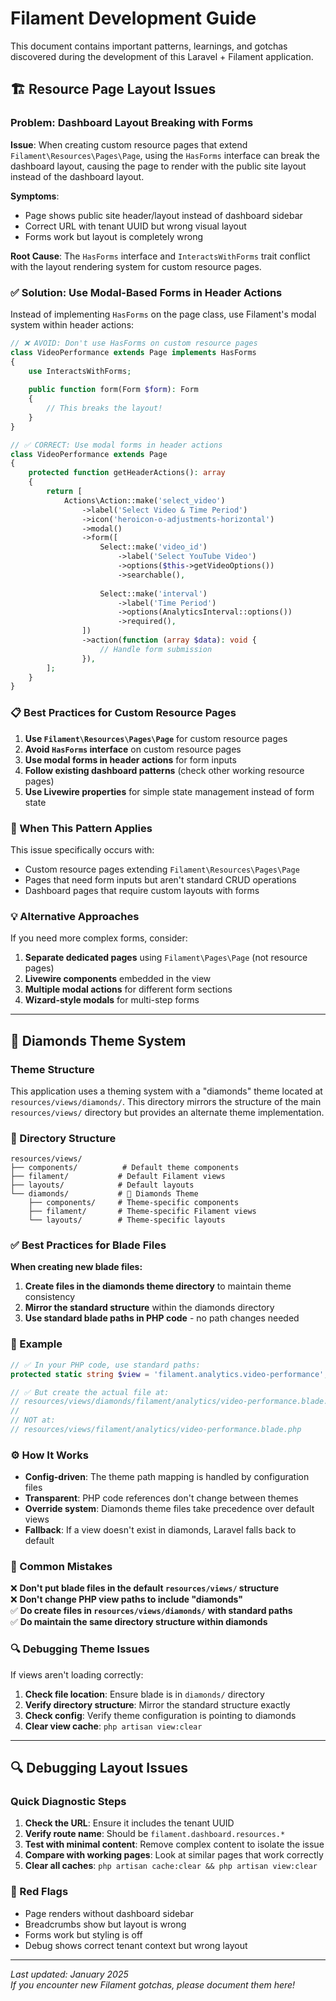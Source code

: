# Filament Development Guide

This document contains important patterns, learnings, and gotchas discovered during the development of this Laravel + Filament application.

## 🏗️ Resource Page Layout Issues

### Problem: Dashboard Layout Breaking with Forms

**Issue**: When creating custom resource pages that extend `Filament\Resources\Pages\Page`, using the `HasForms` interface can break the dashboard layout, causing the page to render with the public site layout instead of the dashboard layout.

**Symptoms**:
- Page shows public site header/layout instead of dashboard sidebar
- Correct URL with tenant UUID but wrong visual layout
- Forms work but layout is completely wrong

**Root Cause**: 
The `HasForms` interface and `InteractsWithForms` trait conflict with the layout rendering system for custom resource pages.

### ✅ Solution: Use Modal-Based Forms in Header Actions

Instead of implementing `HasForms` on the page class, use Filament's modal system within header actions:

```php
// ❌ AVOID: Don't use HasForms on custom resource pages
class VideoPerformance extends Page implements HasForms
{
    use InteractsWithForms;
    
    public function form(Form $form): Form
    {
        // This breaks the layout!
    }
}

// ✅ CORRECT: Use modal forms in header actions
class VideoPerformance extends Page
{
    protected function getHeaderActions(): array
    {
        return [
            Actions\Action::make('select_video')
                ->label('Select Video & Time Period')
                ->icon('heroicon-o-adjustments-horizontal')
                ->modal()
                ->form([
                    Select::make('video_id')
                        ->label('Select YouTube Video')
                        ->options($this->getVideoOptions())
                        ->searchable(),
                        
                    Select::make('interval')
                        ->label('Time Period')
                        ->options(AnalyticsInterval::options())
                        ->required(),
                ])
                ->action(function (array $data): void {
                    // Handle form submission
                }),
        ];
    }
}
```

### 📋 Best Practices for Custom Resource Pages

1. **Use `Filament\Resources\Pages\Page`** for custom resource pages
2. **Avoid `HasForms` interface** on custom resource pages
3. **Use modal forms in header actions** for form inputs
4. **Follow existing dashboard patterns** (check other working resource pages)
5. **Use Livewire properties** for simple state management instead of form state

### 🎯 When This Pattern Applies

This issue specifically occurs with:
- Custom resource pages extending `Filament\Resources\Pages\Page`
- Pages that need form inputs but aren't standard CRUD operations
- Dashboard pages that require custom layouts with forms

### 💡 Alternative Approaches

If you need more complex forms, consider:
1. **Separate dedicated pages** using `Filament\Pages\Page` (not resource pages)
2. **Livewire components** embedded in the view
3. **Multiple modal actions** for different form sections
4. **Wizard-style modals** for multi-step forms

---

## 🎨 Diamonds Theme System

### Theme Structure

This application uses a theming system with a "diamonds" theme located at `resources/views/diamonds/`. This directory mirrors the structure of the main `resources/views/` directory but provides an alternate theme implementation.

### 📁 Directory Structure

```
resources/views/
├── components/          # Default theme components
├── filament/           # Default Filament views
├── layouts/            # Default layouts
└── diamonds/           # 🎨 Diamonds Theme
    ├── components/     # Theme-specific components
    ├── filament/       # Theme-specific Filament views
    └── layouts/        # Theme-specific layouts
```

### ✅ Best Practices for Blade Files

**When creating new blade files:**

1. **Create files in the diamonds theme directory** to maintain theme consistency
2. **Mirror the standard structure** within the diamonds directory
3. **Use standard blade paths in PHP code** - no path changes needed

### 📝 Example

```php
// ✅ In your PHP code, use standard paths:
protected static string $view = 'filament.analytics.video-performance';

// ✅ But create the actual file at:
// resources/views/diamonds/filament/analytics/video-performance.blade.php
// 
// NOT at:
// resources/views/filament/analytics/video-performance.blade.php
```

### ⚙️ How It Works

- **Config-driven**: The theme path mapping is handled by configuration files
- **Transparent**: PHP code references don't change between themes
- **Override system**: Diamonds theme files take precedence over default views
- **Fallback**: If a view doesn't exist in diamonds, Laravel falls back to default

### 🚨 Common Mistakes

❌ **Don't put blade files in the default `resources/views/` structure**  
❌ **Don't change PHP view paths to include "diamonds"**  
✅ **Do create files in `resources/views/diamonds/` with standard paths**  
✅ **Do maintain the same directory structure within diamonds**

### 🔍 Debugging Theme Issues

If views aren't loading correctly:
1. **Check file location**: Ensure blade is in `diamonds/` directory
2. **Verify directory structure**: Mirror the standard structure exactly
3. **Check config**: Verify theme configuration is pointing to diamonds
4. **Clear view cache**: `php artisan view:clear`

---

## 🔍 Debugging Layout Issues

### Quick Diagnostic Steps

1. **Check the URL**: Ensure it includes the tenant UUID
2. **Verify route name**: Should be `filament.dashboard.resources.*`
3. **Test with minimal content**: Remove complex content to isolate the issue
4. **Compare with working pages**: Look at similar pages that work correctly
5. **Clear all caches**: `php artisan cache:clear && php artisan view:clear`

### 🚨 Red Flags

- Page renders without dashboard sidebar
- Breadcrumbs show but layout is wrong
- Forms work but styling is off
- Debug shows correct tenant context but wrong layout

---

*Last updated: January 2025*  
*If you encounter new Filament gotchas, please document them here!* 